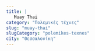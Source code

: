 ```yaml
---
title: |
   Muay Thai
category: "Πολεμικές τέχνες"
slug: "muay-thai"
slugCategory: "polemikes-texnes"
city: "Θεσσαλονίκη"
---
```


